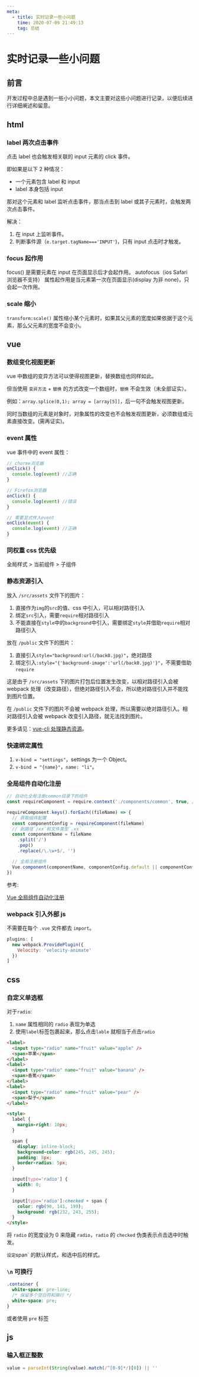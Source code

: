 ```yaml
---
meta:
  - title: 实时记录一些小问题
    time: 2020-07-09 21:49:13
    tag: 总结
---
```


# 实时记录一些小问题

## 前言

开发过程中总是遇到一些小小问题，本文主要对这些小问题进行记录，以便后续进行详细阐述和留意。

<!-- more -->

## html

### label 两次点击事件

点击 label 也会触发相关联的 input 元素的 click 事件。

即如果是以下 2 种情况：

- 一个元素包含 label 和 input
- label 本身包括 input

那对这个元素和 label 监听点击事件，那当点击到 label 或其子元素时，会触发两次点击事件。

解决：

1. 在 input 上监听事件。
2. 判断事件源（`e.target.tagName==='INPUT'`)，只有 input 点击时才触发。

### focus 起作用

focus() 是需要元素在 input 在页面显示后才会起作用。
autofocus（ios Safari 浏览器不支持） 属性起作用是当元素第一次在页面显示(display 为非 none)，只会起一次作用。

### scale 缩小

`transform:scale()` 属性缩小某个元素时，如果其父元素的宽度如果依据于这个元素，那么父元素的宽度不会变小。

## vue

### 数组变化视图更新

vue 中数组的变异方法可以使得视图更新，替换数组也同样如此。

但当使用 `变异方法` + `替换` 的方式改变一个数组时，`替换` 不会生效（未全部证实）。

例如：`array.splice(0,1); array = [array[5]]`，后一句不会触发视图更新。

同时当数组的元素是对象时，对象属性的改变也不会触发视图更新，必须数组或元素直接改变。(需再证实)。

### event 属性

vue 事件中的 event 属性：

```javascript
// chorme浏览器
onClick() {
  console.log(event) //正确
}

// Firefox浏览器
onClick() {
  console.log(event) //错误
}

// 需要显式传入event
onClick(event) {
  console.log(event) //正确
}
```

### 同权重 css 优先级

全局样式 > 当前组件 > 子组件

### 静态资源引入

放入 `/src/assets` 文件下的图片：

1. 直接作为`img`的`src`的值、css 中引入，可以相对路径引入
2. 绑定`src`引入，需要`require`相对路径引入
3. 不能直接在`style`中的`background`中引入，需要绑定`style`并借助`require`相对路径引入

放在 `/public` 文件下的图片：

1. 直接引入`style="background:url(/back0.jpg)"`，绝对路径
2. 绑定引入`:style="{'background-image':'url(/back0.jpg)'}"`，不需要借助`require`

这是由于 `/src/assets` 下的图片打包后位置发生改变，以相对路径引入会被 webpack 处理（改变路径），但绝对路径引入不会，所以绝对路径引入并不能找到图片位置。

在 `/public` 文件下的图片不会被 webpack 处理，所以需要以绝对路径引入。相对路径引入会被 webpack 改变引入路径，就无法找到图片。

更多请见：[vue-cli 处理静态资源](https://cli.vuejs.org/zh/guide/html-and-static-assets.html#%E5%A4%84%E7%90%86%E9%9D%99%E6%80%81%E8%B5%84%E6%BA%90)。

### 快速绑定属性

1. `v-bind = "settings"`，settings 为一个 Object。
2. `v-bind = "{name}"`，`name: "li"`。

### 全局组件自动化注册

```javascript
// 自动化全局注册common目录下的组件
const requireComponent = require.context('./components/common', true, /\.vue$/)

requireComponent.keys().forEach((fileName) => {
  // 获取组件配置
  const componentConfig = requireComponent(fileName)
  // 剥路径`/xx`和文件类型`.xx`
  const componentName = fileName
    .split('/')
    .pop()
    .replace(/\.\w+$/, '')

  // 全局注册组件
  Vue.component(componentName, componentConfig.default || componentConfig)
})
```

参考:

[Vue 全局组件自动化注册](https://cn.vuejs.org/v2/guide/components-registration.html#基础组件的自动化全局注册)

### webpack 引入外部 js

不需要在每个 `.vue` 文件都去 `import`。

```javascript
plugins: [
  new webpack.ProvidePlugin({
    Velocity: 'velocity-animate'
  })
]
```

## css

### 自定义单选框

对于`radio`:

1. `name` 属性相同的 `radio` 表现为单选
2. 使用`label`标签包裹起来，那么点击`lable` 就相当于点击`radio`

```html demo
<label>
  <input type="radio" name="fruit" value="apple" />
  <span>苹果</span>
</label>
<label>
  <input type="radio" name="fruit" value="banana" />
  <span>香蕉</span>
</label>
<label>
  <input type="radio" name="fruit" value="pear" />
  <span>梨子</span>
</label>

<style>
  label {
    margin-right: 10px;
  }

  span {
    display: inline-block;
    background-color: rgb(245, 245, 245);
    padding: 8px;
    border-radius: 5px;
  }

  input[type='radio'] {
    width: 0;
  }

  input[type='radio']:checked + span {
    color: rgb(90, 141, 199);
    background: rgb(232, 243, 255);
  }
</style>
```

将 `radio` 的宽度设为 0 来隐藏 `radio`，`radio` 的 `checked` 伪类表示点击选中时触发。

`设定`span` 的默认样式，和选中后的样式。

### `\n` 可换行

```css
.container {
  white-space: pre-line;
  /* 保留多个空白符和换行 */
  white-space: pre;
}
```

或者使用 `pre` 标签

## js

### 输入框正整数

```js
value = parseInt(String(value).match(/^[0-9]*/)[0]) || ''
```
